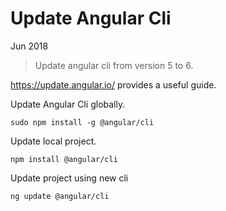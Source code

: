 # Update Angular Cli

Jun 2018

> Update angular cli from version 5 to 6.

https://update.angular.io/ provides a useful guide. 

Update Angular Cli globally.

```
sudo npm install -g @angular/cli
```

Update local project.

```
npm install @angular/cli
```

Update project using new cli

```
ng update @angular/cli
```